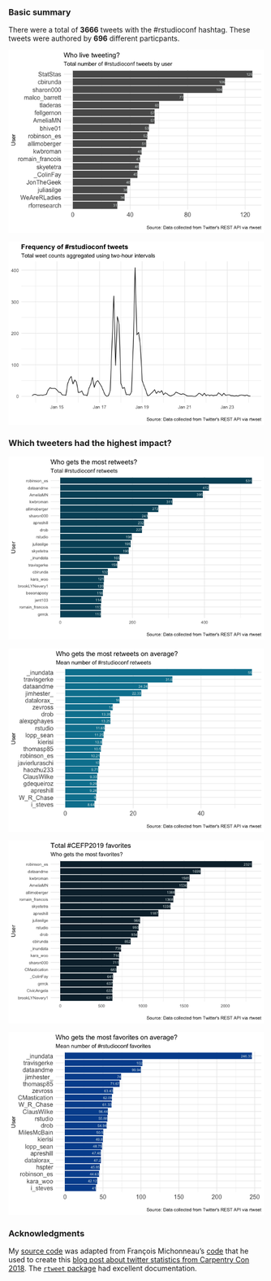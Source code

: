 ### Basic summary

There were a total of **3666** tweets with the \#rstudioconf hashtag.
These tweets were authored by **696** different particpants.

![](rtweets_rstudioconf_figs/topusers-1.png)

![](rtweets_rstudioconf_figs/tweet_timeline-1.png)

### Which tweeters had the highest impact?

![](rtweets_rstudioconf_figs/totalretweet-1.png)

![](rtweets_rstudioconf_figs/meanretweet-1.png)

![](rtweets_rstudioconf_figs/mostfav-1.png)

![](rtweets_rstudioconf_figs/meanfav-1.png)

### Acknowledgments

My [source
code](https://github.com/raynamharris/cefp2019/blob/master/dataviz/rtweets_rstudioconf.Rmd)
was adapted from François Michonneau’s
[code](https://github.com/fmichonneau/2018-carpentrycon-tweets/blob/master/index.Rmd)
that he used to create this [blog post about twitter statistics from
Carpentry Con
2018](https://carpentries.org/2018/06/carpentrycon-tweets). The
[`rtweet` package](https://rtweet.info/) had excellent documentation.
